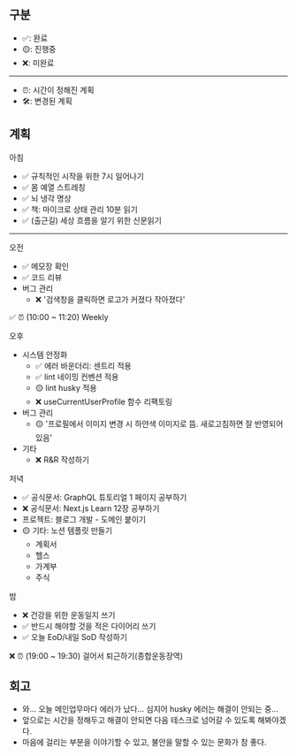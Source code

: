 ## 구분

- ✅: 완료
- 🟡: 진행중
- ❌: 미완료

---

- ⏰: 시간이 정해진 계획
- 🛠️: 변경된 계획

## 계획

아침

- ✅ 규칙적인 시작을 위한 7시 일어나기
- ✅ 몸 예열 스트레칭
- ✅ 뇌 냉각 명상
- ✅ 책: 마이크로 상태 관리 10분 읽기
- ✅ (출근길) 세상 흐름을 알기 위한 신문읽기

---

오전

- ✅ 메모장 확인
- ✅ 코드 리뷰
- 버그 관리
  - ❌ '검색창을 클릭하면 로고가 커졌다 작아졌다'

✅ ⏰ (10:00 ~ 11:20) Weekly

오후

- 시스템 안정화
  - ✅ 에러 바운더리: 센트리 적용
  - ✅ lint 네이밍 컨벤션 적용
  - 🟡 lint husky 적용
  - ❌ useCurrentUserProfile 함수 리팩토링
- 버그 관리
  - 🟡 '프로필에서 이미지 변경 시 하얀색 이미지로 뜸. 새로고침하면 잘 반영되어 있음'
- 기타
  - ❌ R&R 작성하기
  
저녁

- ✅ 공식문서: GraphQL 튜토리얼 1 페이지 공부하기
- ❌ 공식문서: Next.js Learn 12장 공부하기
- 프로젝트: 블로그 개발 - 도메인 붙이기
- 🟡 기타: 노션 템플릿 만들기
  - 계획서
  - 헬스
  - 가계부
  - 주식

밤

- ❌ 건강을 위한 운동일지 쓰기
- ✅ 반드시 해야할 것을 적은 다이어리 쓰기
- ✅ 오늘 EoD/내일 SoD 작성하기

❌ ⏰ (19:00 ~ 19:30) 걸어서 퇴근하기(종합운동장역)

## 회고

- 와... 오늘 메인업무마다 에러가 났다... 심지어 husky 에러는 해결이 안되는 중...
- 앞으로는 시간을 정해두고 해결이 안되면 다음 테스크로 넘어갈 수 있도록 해봐야겠다.
- 마음에 걸리는 부분을 이야기할 수 있고, 불안을 말할 수 있는 문화가 참 좋다.
